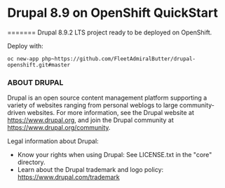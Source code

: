 # Drupal 8.9 on OpenShift QuickStart
=======
Drupal 8.9.2 LTS project ready to be deployed on OpenShift.

Deploy with:
```
oc new-app php~https://github.com/FleetAdmiralButter/drupal-openshift.git#master
```
### ABOUT DRUPAL

Drupal is an open source content management platform supporting a variety of
websites ranging from personal weblogs to large community-driven websites. For
more information, see the Drupal website at https://www.drupal.org, and join
the Drupal community at https://www.drupal.org/community.

Legal information about Drupal:
 * Know your rights when using Drupal:
   See LICENSE.txt in the "core" directory.
 * Learn about the Drupal trademark and logo policy:
   https://www.drupal.com/trademark
